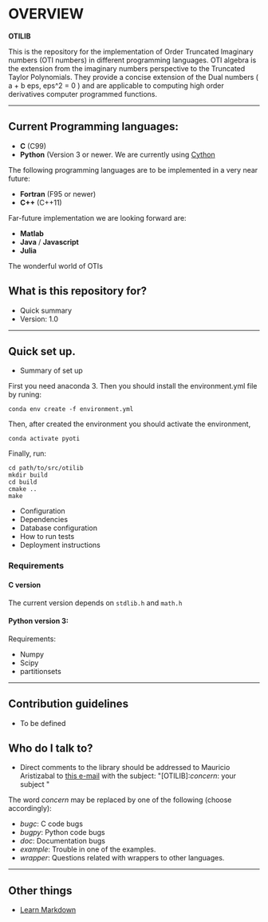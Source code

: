 # OVERVIEW #

**OTILIB** 

This is the repository for the implementation of Order Truncated Imaginary numbers (OTI numbers) in different programming languages. OTI algebra is the extension from the imaginary numbers perspective to the Truncated Taylor Polynomials. They provide a concise extension of the Dual numbers ( a + b eps, eps^2 = 0 ) and are applicable to computing high order derivatives computer programmed functions.

***

## Current Programming languages: 
* **C** (C99)
* **Python** (Version 3 or newer. We are currently using [Cython](http://cython.org)

The following programming languages are to be implemented in a very near future:

* **Fortran** (F95 or newer)
* **C++** (C++11)

Far-future implementation we are looking forward are:

* **Matlab**
* **Java** / **Javascript**
* **Julia**

The wonderful world of OTIs

## What is this repository for? 

* Quick summary
* Version: 1.0


***

## Quick set up.

* Summary of set up

First you need anaconda 3. Then you should install the environment.yml file by runing:

```
conda env create -f environment.yml
```

Then, after created the environment you should activate the environment,

```
conda activate pyoti
```

Finally, run:
```
cd path/to/src/otilib
mkdir build
cd build
cmake ..
make
```

* Configuration
* Dependencies
* Database configuration
* How to run tests
* Deployment instructions

### Requirements

#### **C** version

The current version depends on ```stdlib.h``` and ```math.h```

#### Python version 3:

Requirements:
- Numpy
- Scipy
- partitionsets

***

## Contribution guidelines ###

* To be defined


## Who do I talk to? ###

* Direct comments to the library should be addressed to Mauricio Aristizabal to [this e-mail](mailto:mauriaristi@gmail.com) with the subject: "[OTILIB]:*concern*: your subject "

The word *concern* may be replaced by one of the following (choose accordingly):
* *bugc*: C code bugs
* *bugpy*: Python code bugs
* *doc*: Documentation bugs
* *example*: Trouble in one of the examples.
* *wrapper*: Questions related with wrappers to other languages.

***

## Other things 

* [Learn Markdown](https://bitbucket.org/tutorials/markdowndemo)
